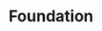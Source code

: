 ---
layout: redirect.njk
permalink: false
hideInSitemap: true
tags: level1
key: foundation_en
title: Foundation
alternativetitle: The SBB design fundamentals.
redirect: /en/foundation/assets/icons/
parent: en
order: 2
---